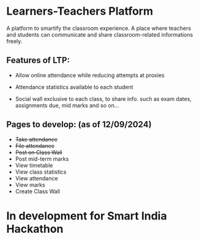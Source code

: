 # Learners-Teachers Platform

A platform to smartify the classroom experience. A place where
teachers and students can communicate and share classroom-related
informations freely.

## Features of LTP:
* Allow online attendance while reducing attempts at proxies
    
* Attendance statistics available to each student
    
* Social wall exclusive to each class, to share info. such as
exam dates, assignments due, mid marks and so on...

## Pages to develop: (as of 12/09/2024)
* ~~Take attendance~~
* ~~File attendance~~
* ~~Post on Class Wall~~
* Post mid-term marks
* View timetable
* View class statistics
* View attendance
* View marks
* Create Class Wall

# In development for Smart India Hackathon
